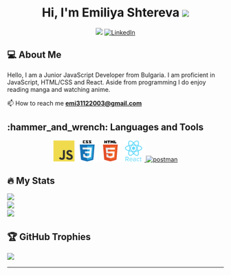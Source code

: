 <h1 align="center">Hi, I'm Emiliya Shtereva <img src="https://media.giphy.com/media/hvRJCLFzcasrR4ia7z/giphy.gif" width="35px"/></h1>

<div align="center">
  
[![](https://visitcount.itsvg.in/api?id=EmiliyaShtereva&icon=2&color=12)](https://visitcount.itsvg.in)
[![LinkedIn](https://img.shields.io/badge/LinkedIn-%230077B5.svg?logo=linkedin&logoColor=white)](https://linkedin.com/in/emiliya-shtereva-929130298) 
</div>

## :computer: About Me
<p>Hello, I am a Junior JavaScript Developer from Bulgaria. I am proficient in JavaScript, HTML/CSS and React. Aside from programming I do enjoy reading manga and watching anime.</p>

📫 How to reach me **emi31122003@gmail.com**

## :hammer\_and\_wrench: Languages and Tools
<div align="center"> 
<a href="https://developer.mozilla.org/en-US/docs/Web/JavaScript" target="_blank" rel="noreferrer"><img src="https://raw.githubusercontent.com/devicons/devicon/master/icons/javascript/javascript-original.svg" alt="javascript" width="50" height="50"/></a> 
<a href="https://www.w3schools.com/css/" target="_blank" rel="noreferrer"><img src="https://raw.githubusercontent.com/devicons/devicon/master/icons/css3/css3-original-wordmark.svg" alt="css3" width="50" height="50"/></a> 
<a href="https://www.w3.org/html/" target="_blank" rel="noreferrer"><img src="https://raw.githubusercontent.com/devicons/devicon/master/icons/html5/html5-original-wordmark.svg" alt="html5" width="50" height="50"/></a> 
<a href="https://reactjs.org/" target="_blank" rel="noreferrer"><img src="https://raw.githubusercontent.com/devicons/devicon/master/icons/react/react-original-wordmark.svg" alt="react" width="50" height="50"/> </a> 
<a href="https://postman.com" target="_blank" rel="noreferrer"><img src="https://www.vectorlogo.zone/logos/getpostman/getpostman-icon.svg" alt="postman" width="50" height="50"/></a> 
</div>

## :fire: My Stats

![](https://github-readme-stats.vercel.app/api?username=EmiliyaShtereva&theme=radical&hide_border=false&include_all_commits=false&count_private=false)<br/>
![](https://github-readme-streak-stats.herokuapp.com/?user=EmiliyaShtereva&theme=radical&hide_border=false)<br/>
![](https://github-readme-stats.vercel.app/api/top-langs/?username=EmiliyaShtereva&theme=radical&hide_border=false&include_all_commits=false&count_private=false&layout=compact)

## :trophy: GitHub Trophies
![](https://github-profile-trophy.vercel.app/?username=EmiliyaShtereva&theme=radical&no-frame=false&no-bg=true&margin-w=4)

---

<!-- Proudly created with GPRM ( https://gprm.itsvg.in ) -->

<!--
**EmiliyaShtereva/EmiliyaShtereva** is a ✨ _special_ ✨ repository because its `README.md` (this file) appears on your GitHub profile.

Here are some ideas to get you started:

- 🔭 I’m currently working on ...
- 🌱 I’m currently learning ...
- 👯 I’m looking to collaborate on ...
- 🤔 I’m looking for help with ...
- 💬 Ask me about ...
- 📫 How to reach me: ...
- 😄 Pronouns: ...
- ⚡ Fun fact: ...
-->
